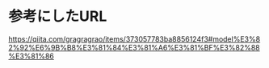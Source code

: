 # 参考にしたURL
https://qiita.com/gragragrao/items/373057783ba8856124f3#model%E3%82%92%E6%9B%B8%E3%81%84%E3%81%A6%E3%81%BF%E3%82%88%E3%81%86